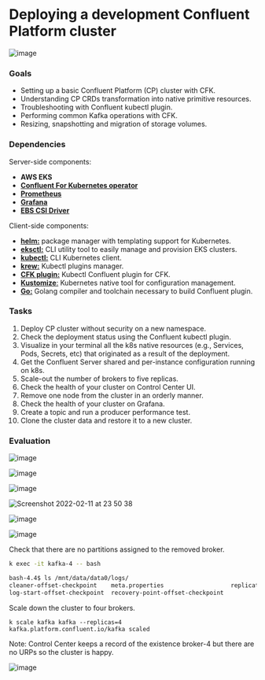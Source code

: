 # Deploying a development Confluent Platform cluster

![image](https://user-images.githubusercontent.com/3109377/153306660-b0104933-ce44-4442-8558-257c324ea4fe.png)

### Goals

* Setting up a basic Confluent Platform (CP) cluster with CFK.
* Understanding CP CRDs transformation into native primitive resources. 
* Troubleshooting with Confluent kubectl plugin.
* Performing common Kafka operations with CFK. 
* Resizing, snapshotting and migration of storage volumes. 

### Dependencies 

Server-side components: 

* **AWS EKS**
* [**Confluent For Kubernetes operator**](https://github.com/confluentinc/confluent-operator/blob/master/charts/README.md)
* [**Prometheus**](https://artifacthub.io/packages/helm/prometheus-community/prometheus)
* [**Grafana**](https://github.com/grafana/helm-charts)
* [**EBS CSI Driver**](https://github.com/kubernetes-sigs/aws-ebs-csi-driver)

Client-side components: 

* [**helm:**](https://helm.sh/) package manager with templating support for Kubernetes.  
* [**eksctl:**](https://eksctl.io/) CLI utility tool to easily manage and provision EKS clusters.
* [**kubectl:**](https://kubernetes.io/docs/tasks/tools/) CLI Kubernetes client.
* [**krew:**](https://krew.sigs.k8s.io/) Kubectl plugins manager.   
* [**CFK plugin:**](https://github.com/confluentinc/confluent-operator#install-kubectl-plugin) Kubectl Confluent plugin for CFK.
* [**Kustomize**:](https://kustomize.io/) Kubernetes native tool for configuration management.
* [**Go:**](https://go.dev/doc/install) Golang compiler and toolchain necessary to build Confluent plugin. 

### Tasks

1. Deploy CP cluster without security on a new namespace. 
2. Check the deployment status using the Confluent kubectl plugin.
3. Visualize in your terminal all the k8s native resources (e.g., Services, Pods, Secrets, etc) that originated as a result of the deployment.
4. Get the Confluent Server shared and per-instance configuration running on k8s.
5. Scale-out the number of brokers to five replicas. 
6. Check the health of your cluster on Control Center UI. 
7. Remove one node from the cluster in an orderly manner. 
8. Check the health of your cluster on Grafana.
9. Create a topic and run a producer performance test.
10. Clone the cluster data and restore it to a new cluster. 

### Evaluation 

![image](https://user-images.githubusercontent.com/3109377/153624746-4a988ae5-26d8-4354-9842-5871fcc0628c.png)

![image](https://user-images.githubusercontent.com/3109377/153685189-1eb8fd13-cba1-42f0-8cb9-fd2f8ee24850.png)


![image](https://user-images.githubusercontent.com/3109377/153683421-13d00f01-608f-4875-9dec-4e06a085e694.png)

![Screenshot 2022-02-11 at 23 50 38](https://user-images.githubusercontent.com/3109377/153685831-870b4a5d-f4bd-4bdb-b6ec-2bb31e885681.png)

![image](https://user-images.githubusercontent.com/3109377/153686761-e528d081-148f-4d01-8d4b-8f4e6e31e759.png)

![image](https://user-images.githubusercontent.com/3109377/153686855-5e541335-f87a-4ef1-8159-06ff8d4a927c.png)

Check that there are no partitions assigned to the removed broker. 

```bash
k exec -it kafka-4 -- bash

bash-4.4$ ls /mnt/data/data0/logs/
cleaner-offset-checkpoint    meta.properties                   replication-offset-checkpoint
log-start-offset-checkpoint  recovery-point-offset-checkpoint
```

Scale down the cluster to four brokers.

```
k scale kafka kafka --replicas=4
kafka.platform.confluent.io/kafka scaled
```

Note: Control Center keeps a record of the existence broker-4 but there are no URPs so the cluster is happy. 

![image](https://user-images.githubusercontent.com/3109377/154800724-789d7a85-8881-416d-a4e3-148a4e34b3fb.png)

